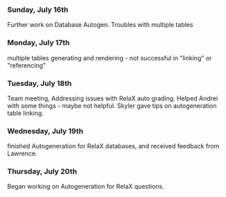 ### Sunday, July 16th
Further work on Database Autogen. Troubles with multiple tables

### Monday, July 17th
multiple tables generating and rendering - not successful in "linking" or "referencing"

### Tuesday, July 18th
Team meeting, Addressing issues with RelaX auto grading. Helped Andrei with some things - maybe not helpful.
Skyler gave tips on autogeneration table linking.

### Wednesday, July 19th
finished Autogeneration for RelaX databases, and received feedback from Lawrence.

### Thursday, July 20th
Began working on Autogeneration for RelaX questions. 
